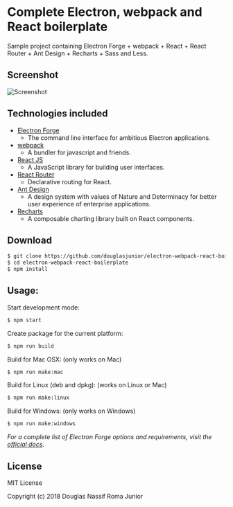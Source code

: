 # Complete Electron, webpack and React boilerplate

Sample project containing Electron Forge + webpack + React + React Router + Ant Design + Recharts + Sass and Less.

## Screenshot

![Screenshot](https://raw.githubusercontent.com/douglasjunior/electron-webpack-react-boilerplate/master/screenshot/screen.png)

## Technologies included

- [Electron Forge](https://electronforge.io/)
    - The command line interface for ambitious Electron applications.
- [webpack](https://webpack.js.org/)
    - A bundler for javascript and friends.
- [React JS](https://reactjs.org/)
    - A JavaScript library for building user interfaces.
- [React Router](https://reacttraining.com/react-router/)
    - Declarative routing for React.
- [Ant Design](https://ant.design/)
    - A design system with values of Nature and Determinacy for better user experience of enterprise applications.
- [Recharts](http://recharts.org/)
    - A composable charting library built on React components.

## Download

```bash
$ git clone https://github.com/douglasjunior/electron-webpack-react-boilerplate.git
$ cd electron-webpack-react-boilerplate
$ npm install
```

## Usage:

Start development mode:
```bash
$ npm start
```

Create package for the current platform:
```bash
$ npm run build
```

Build for Mac OSX: (only works on Mac)
```bash
$ npm run make:mac
```

Build for Linux (deb and dpkg): (works on Linux or Mac)
```bash
$ npm run make:linux
```

Build for Windows: (only works on Windows)
```bash
$ npm run make:windows
```

_For a complete list of *Electron Forge* options and requirements, visit the [official docs](https://github.com/electron-userland/electron-forge#usage)._

## License

MIT License

Copyright (c) 2018 Douglas Nassif Roma Junior
